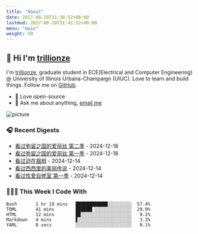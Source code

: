```yaml
---
title: "About"
date: 2017-08-20T21:38:52+08:00
lastmod: 2017-08-28T21:41:52+08:00
menu: "main"
weight: 50
---
```


## 👋 Hi I'm [trillionze](https://www.trillionze.com)

I'm [trillionze](https://www.trillionze.com), graduate student in ECE(Electrical and Computer Engineering) @ University of Illinois Urbana-Champaign (UIUC). Love to learn and build things. Follow me on [GitHub](https://github.com/trillionze).

- 💼 Love open-source
- 💬 Ask me about anything, [email me](trillionze@163.com)

![picture](https://image.pseudoyu.com/images/dino.gif)

### 🎧 Recent Digests

<!-- douban starts -->
* <a href='http://movie.douban.com/subject/35300122/' target='_blank'>看过弥留之国的爱丽丝 第二季</a> - 2024-12-18
* <a href='http://movie.douban.com/subject/34477588/' target='_blank'>看过弥留之国的爱丽丝 第一季</a> - 2024-12-18
* <a href='http://movie.douban.com/subject/1306439/' target='_blank'>看过迫在眉梢</a> - 2024-12-14
* <a href='http://movie.douban.com/subject/1292402/' target='_blank'>看过西西里的美丽传说</a> - 2024-12-14
* <a href='http://movie.douban.com/subject/27594217/' target='_blank'>看过性爱自修室 第一季</a> - 2024-12-14
<!-- douban ends -->

### 👨🏻‍💻 This Week I Code With

<!-- code_time starts -->

```text
Bash       1 hr 19 mins   ████████████░░░░░░░░░  57.4%
TOML       41 mins        ██████▎░░░░░░░░░░░░░░  29.9%
HTML       12 mins        █▉░░░░░░░░░░░░░░░░░░░   9.2%
Markdown   4 mins         ▋░░░░░░░░░░░░░░░░░░░░   3.3%
YAML       0 secs         ░░░░░░░░░░░░░░░░░░░░░   0.1%
```

<!-- code_time ends -->